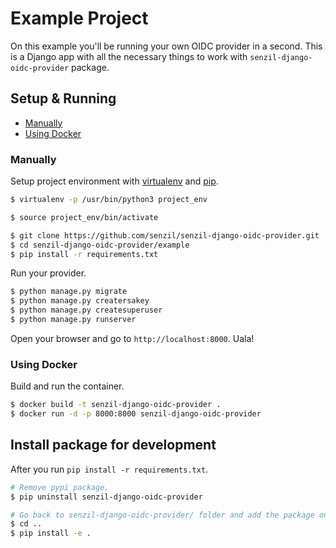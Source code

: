 # Example Project

On this example you'll be running your own OIDC provider in a second. This is a Django app with all the necessary things to work with `senzil-django-oidc-provider` package.

## Setup & Running

- [Manually](#manually)
- [Using Docker](#using-docker)

### Manually

Setup project environment with [virtualenv](https://virtualenv.pypa.io) and [pip](https://pip.pypa.io).

```bash
$ virtualenv -p /usr/bin/python3 project_env

$ source project_env/bin/activate

$ git clone https://github.com/senzil/senzil-django-oidc-provider.git
$ cd senzil-django-oidc-provider/example
$ pip install -r requirements.txt
```

Run your provider.

```bash
$ python manage.py migrate
$ python manage.py creatersakey
$ python manage.py createsuperuser
$ python manage.py runserver
```

Open your browser and go to `http://localhost:8000`. Uala!

### Using Docker

Build and run the container.

```bash
$ docker build -t senzil-django-oidc-provider .
$ docker run -d -p 8000:8000 senzil-django-oidc-provider
```

## Install package for development

After you run `pip install -r requirements.txt`.
```bash
# Remove pypi package.
$ pip uninstall senzil-django-oidc-provider

# Go back to senzil-django-oidc-provider/ folder and add the package on editable mode.
$ cd ..
$ pip install -e .
```
